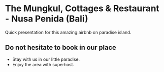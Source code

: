 
# The Mungkul, Cottages & Restaurant - Nusa Penida (Bali)

Quick presentation for this amazing airbnb on paradise island.

## Do not hesitate to book in our place

- Stay with us in our little paradise.
- Enjoy the area with superhost.



